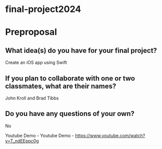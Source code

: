 # final-project2024

# Preproposal

## What idea(s) do you have for your final project?

Create an iOS app using Swift


## If you plan to collaborate with one or two classmates, what are their names?

John Kroll and Brad Tibbs


## Do you have any questions of your own?
No

Youtube Demo - Youtube Demo - https://www.youtube.com/watch?v=T_ndEEppc0g





